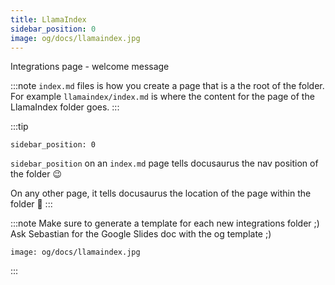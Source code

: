 ```yaml
---
title: LlamaIndex
sidebar_position: 0
image: og/docs/llamaindex.jpg
---
```


Integrations page - welcome message

:::note
`index.md` files is how you create a page that is a the root of the folder.
For example `llamaindex/index.md` is where the content for the page of the LlamaIndex folder goes.
:::

:::tip

```
sidebar_position: 0
```

`sidebar_position` on an `index.md` page tells docusaurus the nav position of the folder 😉

On any other page, it tells docusaurus the location of the page within the folder 🤔
:::

:::note
Make sure to generate a template for each new integrations folder ;)
Ask Sebastian for the Google Slides doc with the og template ;)

```
image: og/docs/llamaindex.jpg
```
:::